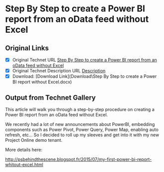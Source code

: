 # Step By Step to create a Power BI report from an oData feed without Excel

## Original Links

- [x] Original Technet URL [Step By Step to create a Power BI report from an oData feed without Excel](https://gallery.technet.microsoft.com/Step-By-Step-to-create-a-3eb81a31)
- [x] Original Technet Description URL [Description](https://gallery.technet.microsoft.com/Step-By-Step-to-create-a-3eb81a31/description)
- [x] Download: [Download Link](Download\Step By Step to create a Power BI report without Excel.docx)

## Output from Technet Gallery

This article will walk you through a step-by-step procedure on creating a Power BI report from an oData feed without Excel.

We recently had a lot of new announcements about PowerBI, embedding components such as Power Pivot, Power Query, Power Map, enabling auto refresh, etc... So I decided to roll up my sleeves and get into it with my new Project Online demo tenant.

More details here:

http://psbehindthescene.blogspot.fr/2015/07/my-first-power-bi-report-whitout-excel.html

